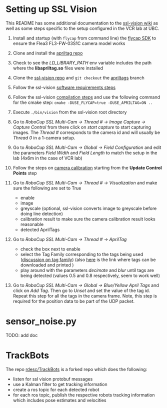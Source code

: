 # Setting up SSL Vision
This README has some additional documentation to the [ssl-vision wiki](https://github.com/RoboCup-SSL/ssl-vision/wiki)
as well as some steps specific to the setup configured in the VCR lab at UBC.

1. Install and startup (with `flycap` from command line) the [flycap SDK](https://www.flir.ca/products/flycapture-sdk/) to ensure the Flea3 FL3-FW-03S1C camera model works
2. Clone and install the [apriltag repo](https://github.com/AprilRobotics/apriltag)
3. Check to see the *LD_LIBRARY_PATH* env variable includes the path where the **libapriltag.so** files were installed
4. Clone the [ssl-vision repo](https://github.com/RoboCup-SSL/ssl-vision/tree/apriltags) and `git checkout` the [apriltags](https://github.com/RoboCup-SSL/ssl-vision/tree/apriltags) branch
5. Follow the ssl-vision [software requirements steps](https://github.com/RoboCup-SSL/ssl-vision/tree/apriltags#software-requirements)
6. Follow the ssl-vision [compilation steps](https://github.com/RoboCup-SSL/ssl-vision/tree/apriltags#compilation) and use the following command for the cmake step:
`cmake -DUSE_FLYCAP=true -DUSE_APRILTAG=ON ..`
7. Execute `./bin/vision` from the ssl-vision root directory
8. Go to *RoboCup SSL Multi-Cam -> Thread # -> Image Capture -> Capture Control* from there click on *start capture* to start capturing images.
The *Thread #* corresponds to the camera id and will usually be *Thread 0* in a 1-camera setup.
9. Go to *RoboCup SSL Multi-Cam -> Global -> Field Configuration* and edit the parameters *Field Width* and *Field Length* to match the setup in the lab (4x6m in the case of VCR lab)

10. Follow the steps on [camera calibration](https://github.com/RoboCup-SSL/ssl-vision/wiki/camera-calibration#update-control-points) starting from the **Update Control Points** step

11. Go to *RoboCup SSL Multi-Cam -> Thread # -> Visualization* and make sure the following are set to True
    - enable
    - image
    - greyscale (optional, ssl-vision converts image to greyscale before doing line detection)
    - calibration result to make sure the camera calibration result looks reasonable
    - detected AprilTags

12. Go to *RoboCup SSL Multi-Cam -> Thread # -> AprilTag*
    - check the box next to enable
    - select the Tag Family corresponding to the tags being used ([discussion on tag family](https://berndpfrommer.github.io/tagslam_web/making_tags/))
    (also [here](https://github.com/AprilRobotics/apriltag-imgs) is the link where tags can be downloaded and printed )
    - play around with the parameters *decimate* and *blur* until tags are being detected (values 0.5 and 0.8 respectively, seem to work well)
    
13. Go to *RoboCup SSL Multi-Cam -> Global -> Blue/Yellow April Tags* and click on *Add Tag*. Then go to *Unset* and set the value of the tag id.
Repeat this step for all the tags in the camera frame. Note, this step is required for the position data to be part of the UDP packet.

# sensor_noise.py
TODO: add doc

# TrackBots
The repo [rdesc/TrackBots](https://github.com/rdesc/TrackBots) is a forked repo which does the following:
- listen for ssl vision protobuf messages
- use a Kalman filter to get tracking information
- create a ros topic for each detected robot
- for each ros topic, publish the respective robots tracking information which includes pose estimates and velocities